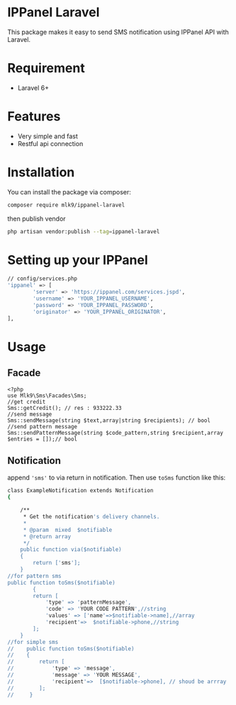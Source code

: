 # IPPanel Laravel

This package makes it easy to send SMS notification using IPPanel API with Laravel.

# Requirement

- Laravel 6+

# Features

- Very simple and fast
- Restful api connection

# Installation

You can install the package via composer:

```sh
composer require mlk9/ippanel-laravel
```

then publish vendor

```sh
php artisan vendor:publish --tag=ippanel-laravel
```

# Setting up your IPPanel

```sh
// config/services.php
'ippanel' => [
        'server' => 'https://ippanel.com/services.jspd',
        'username' => 'YOUR_IPPANEL_USERNAME',
        'password' => 'YOUR_IPPANEL_PASSWORD',
        'originator' => 'YOUR_IPPANEL_ORIGINATOR',
],
```

# Usage

## Facade

```
<?php
use Mlk9\Sms\Facades\Sms;
//get credit
Sms::getCredit(); // res : 933222.33
//send message
Sms::sendMessage(string $text,array|string $recipients); // bool
//send pattern message
Sms::sendPatternMessage(string $code_pattern,string $recipient,array $entries = []);// bool
```

## Notification

append `'sms'` to via return in notification.
Then use `toSms` function like this:

```sh
class ExampleNotification extends Notification
{

    /**
     * Get the notification's delivery channels.
     *
     * @param  mixed  $notifiable
     * @return array
     */
    public function via($notifiable)
    {
        return ['sms'];
    }
//for pattern sms
public function toSms($notifiable)
        {
        return [
            'type' => 'patternMessage',
            'code' => 'YOUR CODE PATTERN',//string
            'values' => ['name'=>$notifiable->name],//array
            'recipient'=>  $notifiable->phone,//string
        ];
    }
//for simple sms
//    public function toSms($notifiable)
//    {
//        return [
//            'type' => 'message',
//            'message' => 'YOUR MESSAGE',
//            'recipient'=>  [$notifiable->phone], // shoud be arrray
//        ];
//     }


```
